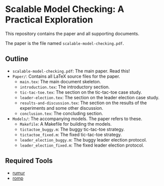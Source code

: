 # Scalable Model Checking: A Practical Exploration

This repository contains the paper and all supporting documents.

The paper is the file named `scalable-model-checking.pdf`.

## Outline

* `scalable-model-checking.pdf`: The main paper. Read this!
* `Paper/`: Contains all LaTeX source files for the paper.
    * `main.tex`: The main document skeleton.
    * `introduction.tex`: The introductory section.
    * `tic-tac-toe.tex`: The section on the tic-tac-toe case study.
    * `leader-election.tex`: The section on the leader election case study.
    * `results-and-discussion.tex`: The section on the results of the
      experiments and some other discussion.
    * `conclusion.tex`: The concluding section.
* `Models/`: The accompanying models. The paper refers to these.
    * `Makefile`: A Makefile for building the models.
    * `tictactoe_buggy.m`: The buggy tic-tac-toe strategy.
    * `tictactoe_fixed.m`: The fixed tic-tac-toe strategy.
    * `leader_election_buggy.m`: The buggy leader election protocol.
    * `leader_election_fixed.m`: The fixed leader election protocol.

## Required Tools

* [rumur](https://github.com/Smattr/rumur)
* [romp](https://github.com/civic-fv/romp)
